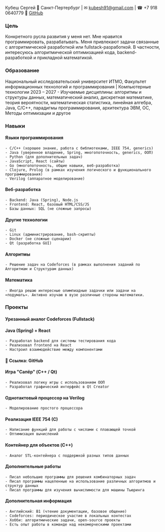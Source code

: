 Кубеш Сергей
📍 Санкт-Пертербург | ✉ kubesh91@gmail.com | ☎ +7 918 0640779
🔗 [GitHub](https://github.com/cepexaaa/aboutme)

### Цель
Конкретного русла развития у меня нет. Мне нравится программировать, разрабатывать. Меня привлекают задачи связанные с алгоритмической разработкой или fullstack-разработкой. В частности, интересуюсь алгоритмической оптимизацией кода, backend-разработкой и прикладной математикой.

### Образование
Национальный исследовательский университет ИТМО, Факультет информационных технологий и программирования | Компьютерные технологии
2023 – 2027
    - Изучаемые дисциплины: алгоритмы и структуры данных, математический анализ, дискретная математике, теория вероятности, математическая статистика, линейная алгебра, Java, C/C++, парадигмы программирования, архитектура ЭВМ, ОС, Методы оптимизации и другое

### Навыки
#### Языки программирования
    - C/C++ (хорошее знание, работа с библиотеками, IEEE 754, generics)
    - Java (уверенное владение, Spring, многопоточность, generics, ООП)
    - Python (для дополнительных задач)
    - JavaScript, React (сайты)
    - Go (многопоточность, общие навыки, веб-разработка)
    - Clojure, Prolog (в рамках изучения логического и функционального программирования)
    - Verilog (аппаратное моделирование)
#### Веб-разработка
    - Backend: Java (Spring), Node.js
    - Frontend: React, базовый HTML/CSS/JS
    - Базы данных: SQL (не сложные запросы)
#### Другие технологии
    - Git
    - Linux (администрирование, bash-скрипты)
    - Docker (не сложные сценарии)
    - Qt (разработка GUI)
#### Алгоритмы
    - Решение задач на Codeforces (в рамках выполнения заданий по Алгоритмам и Структурам данных)
#### Математика
    - Иногда решаю интересные олимпиадные задачки или задачи на «подумать». Активно изучаю в вузе различные стороны математики. 

### Проекты
#### Урезанный аналог Codeforces (Fullstack)
#### Java (Spring) + React
    - Разработал backend для системы тестирования кода
    - Реализовал frontend на React
    - Настроил взаимодействие между компонентами
#### 🔗 Ссылка: GitHub
#### Игра "Сапёр" (C++ / Qt)
    - Реализовал логику игры с использованием ООП
    - Разработал графический интерфейс в Qt Creator
#### Однотактовый процессор на Verilog
    - Моделирование простого процессора
#### Реализация IEEE 754 (C)
    - Написание функций для работы с числами с плавающей точкой
    - Оптимизация вычислений
#### Контейнер для объектов (C++)
    - Аналог STL-контейнера с поддержкой разных типов данных

#### Дополнительные работы
    - Писал небольшие программы для решения комбинаторных задач
    - Писал программы нацеленные на использование различных алгоритмов и структур данных
    - Писал программы для изучения вычислимости для машины Тьюринга
    
#### Дополнительная информация
    - Английский: B1 (чтение документации, базовое общение)
    - Codeforces: периодическое участие в локальных контестах
    - Хобби: алгоритмические задачи, open-source проекты
    - Есть опыт работы в команде над некомерческими проектами



